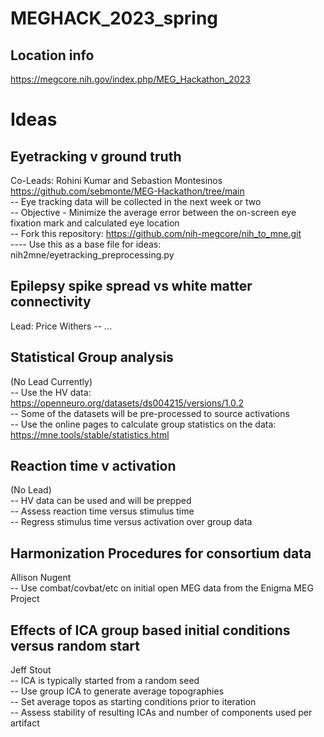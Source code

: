 # MEGHACK_2023_spring

## Location info
https://megcore.nih.gov/index.php/MEG_Hackathon_2023

# Ideas
## Eyetracking v ground truth
Co-Leads: Rohini Kumar and Sebastion Montesinos <br>
https://github.com/sebmonte/MEG-Hackathon/tree/main <br>
-- Eye tracking data will be collected in the next week or two <br>
-- Objective - Minimize the average error between the on-screen eye fixation mark and calculated eye location <br>
-- Fork this repository: https://github.com/nih-megcore/nih_to_mne.git <br>
---- Use this as a base file for ideas: nih2mne/eyetracking_preprocessing.py <br>

## Epilepsy spike spread vs white matter connectivity
Lead: Price Withers
-- ...

## Statistical Group analysis
(No Lead Currently) <br>
-- Use the HV data: https://openneuro.org/datasets/ds004215/versions/1.0.2  <br>
-- Some of the datasets will be pre-processed to source activations <br>
-- Use the online pages to calculate group statistics on the data: https://mne.tools/stable/statistics.html <br>

## Reaction time v activation
(No Lead) <br>
-- HV data can be used and will be prepped <br>
-- Assess reaction time versus stimulus time <br>
-- Regress stimulus time versus activation over group data <br>

## Harmonization Procedures for consortium data
Allison Nugent <br>
-- Use combat/covbat/etc on initial open MEG data from the Enigma MEG Project

## Effects of ICA group based initial conditions versus random start
Jeff Stout <br>
-- ICA is typically started from a random seed <br>
-- Use group ICA to generate average topographies <br>
-- Set average topos as starting conditions prior to iteration <br>
-- Assess stability of resulting ICAs and number of components used per artifact <br>






